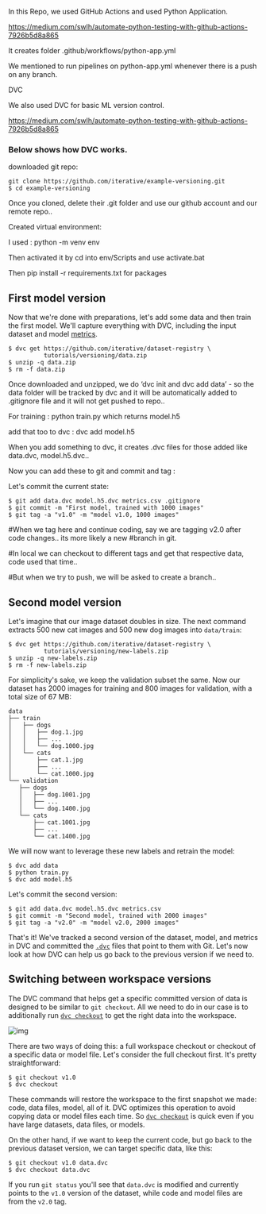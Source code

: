 In this Repo, we used GitHub Actions and used Python Application.

https://medium.com/swlh/automate-python-testing-with-github-actions-7926b5d8a865

It creates folder .github/workflows/python-app.yml

We mentioned to run pipelines on python-app.yml whenever there is a push on any branch.

DVC

We also used DVC for basic ML version control. 

https://medium.com/swlh/automate-python-testing-with-github-actions-7926b5d8a865

### Below shows how DVC works.

downloaded git repo:

```dvc
git clone https://github.com/iterative/example-versioning.git
$ cd example-versioning
```

Once you cloned, delete their .git folder and use our github account and our remote repo..

Created virtual environment:

I used : python -m venv env

Then activated it by cd into env/Scripts and use activate.bat

Then pip install -r requirements.txt for packages

## First model version

Now that we're done with preparations, let's add some data and then train the first model. We'll capture everything with DVC, including the input dataset and model [metrics](https://dvc.org/doc/command-reference/metrics).

```dvc
$ dvc get https://github.com/iterative/dataset-registry \
          tutorials/versioning/data.zip
$ unzip -q data.zip
$ rm -f data.zip
```

Once downloaded and unzipped, we do ‘dvc init and dvc add data’ - so the data folder will be tracked by dvc and it will be automatically added to .gitignore file and it will not get pushed to repo..

For training : python train.py which returns model.h5

add that too to dvc : dvc add model.h5

When you add something to dvc, it creates .dvc files for those added like data.dvc, model.h5.dvc..

Now you can add these to git and commit and tag : 

Let's commit the current state:

```dvc
$ git add data.dvc model.h5.dvc metrics.csv .gitignore
$ git commit -m "First model, trained with 1000 images"
$ git tag -a "v1.0" -m "model v1.0, 1000 images"
```

#When we tag here and continue coding, say we are tagging v2.0 after code changes.. its more likely a new #branch in git.

#In local we can checkout to different tags and get that respective data, code used that time..

#But when we try to push, we will be asked to create a branch..



## Second model version

Let's imagine that our image dataset doubles in size. The next command extracts 500 new cat images and 500 new dog images into `data/train`:

```dvc
$ dvc get https://github.com/iterative/dataset-registry \
          tutorials/versioning/new-labels.zip
$ unzip -q new-labels.zip
$ rm -f new-labels.zip
```

For simplicity's sake, we keep the validation subset the same. Now our dataset has 2000 images for training and 800 images for validation, with a total size of 67 MB:

```text
data
├── train
│   ├── dogs
│   │   ├── dog.1.jpg
│   │   ├── ...
│   │   └── dog.1000.jpg
│   └── cats
│       ├── cat.1.jpg
│       ├── ...
│       └── cat.1000.jpg
└── validation
   ├── dogs
   │   ├── dog.1001.jpg
   │   ├── ...
   │   └── dog.1400.jpg
   └── cats
       ├── cat.1001.jpg
       ├── ...
       └── cat.1400.jpg
```

We will now want to leverage these new labels and retrain the model:

```dvc
$ dvc add data
$ python train.py
$ dvc add model.h5
```

Let's commit the second version:

```dvc
$ git add data.dvc model.h5.dvc metrics.csv
$ git commit -m "Second model, trained with 2000 images"
$ git tag -a "v2.0" -m "model v2.0, 2000 images"
```

That's it! We've tracked a second version of the dataset, model, and metrics in DVC and committed the [`.dvc`](https://dvc.org/doc/user-guide/project-structure/dvc-files) files that point to them with Git. Let's now look at how DVC can help us go back to the previous version if we need to.

## Switching between workspace versions

The DVC command that helps get a specific committed version of data is designed to be similar to `git checkout`. All we need to do in our case is to additionally run [`dvc checkout`](https://dvc.org/doc/command-reference/checkout) to get the right data into the workspace.

![img](https://dvc.org/img/versioning.png)

There are two ways of doing this: a full workspace checkout or checkout of a specific data or model file. Let's consider the full checkout first. It's pretty straightforward:

```dvc
$ git checkout v1.0
$ dvc checkout
```

These commands will restore the workspace to the first snapshot we made: code, data files, model, all of it. DVC optimizes this operation to avoid copying data or model files each time. So [`dvc checkout`](https://dvc.org/doc/command-reference/checkout) is quick even if you have large datasets, data files, or models.

On the other hand, if we want to keep the current code, but go back to the previous dataset version, we can target specific data, like this:

```dvc
$ git checkout v1.0 data.dvc
$ dvc checkout data.dvc
```

If you run `git status` you'll see that `data.dvc` is modified and currently points to the `v1.0` version of the dataset, while code and model files are from the `v2.0` tag.





